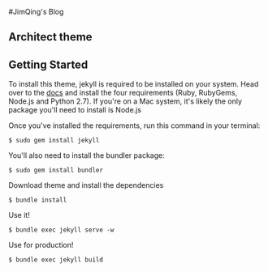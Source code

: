 #JimQing's Blog

## Architect theme

## Getting Started
To install this theme, jekyll is required to be installed on your system. Head over to the [docs](https://jekyllrb.com/docs/installation/) and install the four requirements (Ruby, RubyGems, Node.js and Python 2.7). If you're on a Mac system, it's likely the only package you'll need to install is Node.js

Once you've installed the requirements, run this command in your terminal:

```
$ sudo gem install jekyll
```

You'll also need to install the bundler package:

```
$ sudo gem install bundler
```

Download theme and install the dependencies

```
$ bundle install
```

Use it!

```
$ bundle exec jekyll serve -w
```

Use for production!

```
$ bundle exec jekyll build
```